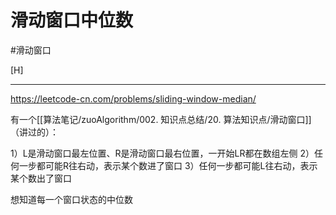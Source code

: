 # 滑动窗口中位数

#滑动窗口 

[H]

---

https://leetcode-cn.com/problems/sliding-window-median/


有一个[[算法笔记/zuoAlgorithm/002. 知识点总结/20. 算法知识点/滑动窗口]]（讲过的）：

1）L是滑动窗口最左位置、R是滑动窗口最右位置，一开始LR都在数组左侧
2）任何一步都可能R往右动，表示某个数进了窗口
3）任何一步都可能L往右动，表示某个数出了窗口

想知道每一个窗口状态的中位数
